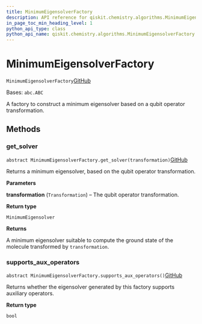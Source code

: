 ```yaml
---
title: MinimumEigensolverFactory
description: API reference for qiskit.chemistry.algorithms.MinimumEigensolverFactory
in_page_toc_min_heading_level: 1
python_api_type: class
python_api_name: qiskit.chemistry.algorithms.MinimumEigensolverFactory
---
```


# MinimumEigensolverFactory

<span id="qiskit.chemistry.algorithms.MinimumEigensolverFactory" />

`MinimumEigensolverFactory`[GitHub](https://github.com/qiskit-community/qiskit-aqua/tree/stable/0.9/qiskit/chemistry/algorithms/ground_state_solvers/minimum_eigensolver_factories/minimum_eigensolver_factory.py "view source code")

Bases: `abc.ABC`

A factory to construct a minimum eigensolver based on a qubit operator transformation.

## Methods

### get\_solver

<span id="qiskit.chemistry.algorithms.MinimumEigensolverFactory.get_solver" />

`abstract MinimumEigensolverFactory.get_solver(transformation)`[GitHub](https://github.com/qiskit-community/qiskit-aqua/tree/stable/0.9/qiskit/chemistry/algorithms/ground_state_solvers/minimum_eigensolver_factories/minimum_eigensolver_factory.py "view source code")

Returns a minimum eigensolver, based on the qubit operator transformation.

**Parameters**

**transformation** (`Transformation`) – The qubit operator transformation.

**Return type**

`MinimumEigensolver`

**Returns**

A minimum eigensolver suitable to compute the ground state of the molecule transformed by `transformation`.

### supports\_aux\_operators

<span id="qiskit.chemistry.algorithms.MinimumEigensolverFactory.supports_aux_operators" />

`abstract MinimumEigensolverFactory.supports_aux_operators()`[GitHub](https://github.com/qiskit-community/qiskit-aqua/tree/stable/0.9/qiskit/chemistry/algorithms/ground_state_solvers/minimum_eigensolver_factories/minimum_eigensolver_factory.py "view source code")

Returns whether the eigensolver generated by this factory supports auxiliary operators.

**Return type**

`bool`

